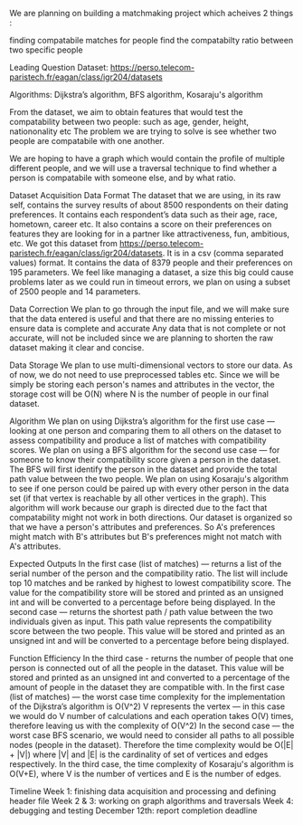 We are planning on building a matchmaking project which acheives 2 things :

finding compatabile matches for people find the compatabilty ratio between two specific people

Leading Question
Dataset: https://perso.telecom-paristech.fr/eagan/class/igr204/datasets

Algorithms: Dijkstra’s algorithm, BFS algorithm, Kosaraju's algorithm

From the dataset, we aim to obtain features that would test the compatability between two people: such as age, gender, height, nationonality etc The problem we are trying to solve is see whether two people are compatabile with one another.

We are hoping to have a graph which would contain the profile of multiple different people, and we will use a traversal technique to find whether a person is compatabile with someone else, and by what ratio.

Dataset Acquisition
Data Format
The dataset that we are using, in its raw self, contains the survey results of about 8500 respondents on their dating preferences. It contains each respondent’s data such as their age, race, hometown, career etc. It also contains a score on their preferences on features they are looking for in a partner like attractiveness, fun, ambitious, etc. We got this dataset from https://perso.telecom-paristech.fr/eagan/class/igr204/datasets. It is in a csv (comma separated values) format. It contains the data of 8379 people and their preferences on 195 parameters. We feel like managing a dataset, a size this big could cause problems later as we could run in timeout errors, we plan on using a subset of 2500 people and 14 parameters.

Data Correction
We plan to go through the input file, and we will make sure that the data entered is useful and that there are no missing enteries to ensure data is complete and accurate Any data that is not complete or not accurate, will not be included since we are planning to shorten the raw dataset making it clear and concise.

Data Storage
We plan to use multi-dimensional vectors to store our data. As of now, we do not need to use preprocessed tables etc. Since we will be simply be storing each person's names and attributes in the vector, the storage cost will be O(N) where N is the number of people in our final dataset.

Algorithm
We plan on using Dijkstra’s algorithm for the first use case — looking at one person and comparing them to all others on the dataset to assess compatibility and produce a list of matches with compatibility scores. We plan on using a BFS algorithm for the second use case — for someone to know their compatibility score given a person in the dataset. The BFS will first identify the person in the dataset and provide the total path value between the two people. We plan on using Kosaraju's algorithm to see if one person could be paired up with every other person in the data set (if that vertex is reachable by all other vertices in the graph). This algorithm will work because our graph is directed due to the fact that compatability might not work in both directions. Our dataset is organized so that we have a person's attributes and preferences. So A's preferences might match with B's attributes but B's preferences might not match with A's attributes.

Expected Outputs
In the first case (list of matches) — returns a list of the serial number of the person and the compatibility ratio. The list will include top 10 matches and be ranked by highest to lowest compatibility score. The value for the compatibility store will be stored and printed as an unsigned int and will be converted to a percentage before being displayed. In the second case — returns the shortest path / path value between the two individuals given as input. This path value represents the compatibility score between the two people. This value will be stored and printed as an unsigned int and will be converted to a percentage before being displayed.

Function Efficiency
In the third case - returns the number of people that one person is connected out of all the people in the dataset. This value will be stored and printed as an unsigned int and converted to a percentage of the amount of people in the dataset they are compatible with. In the first case (list of matches) — the worst case time complexity for the implementation of the Dijkstra’s algorithm is O(V^2) V represents the vertex — in this case we would do V number of calculations and each operation takes O(V) times, therefore leaving us with the complexity of O(V^2) In the second case — the worst case BFS scenario, we would need to consider all paths to all possible nodes (people in the dataset). Therefore the time complexity would be O(|E| + |V|) where |V| and |E| is the cardinality of set of vertices and edges respectively. In the third case, the time complexity of Kosaraju's algorithm is O(V+E), where V is the number of vertices and E is the number of edges.

Timeline
Week 1: finishing data acquisition and processing and defining header file Week 2 & 3: working on graph algorithms and traversals Week 4: debugging and testing December 12th: report completion deadline

